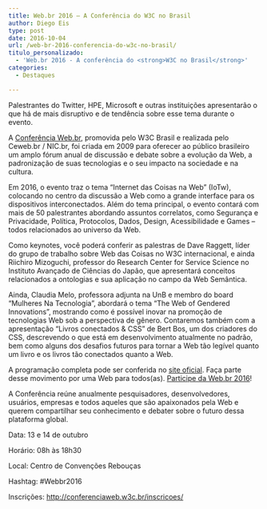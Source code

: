 ```yaml
---
title: Web.br 2016 – A Conferência do W3C no Brasil
author: Diego Eis
type: post
date: 2016-10-04
url: /web-br-2016-conferencia-do-w3c-no-brasil/
titulo_personalizado:
  - 'Web.br 2016 - A conferência do <strong>W3C no Brasil</strong>'
categories:
  - Destaques

---
```

Palestrantes do Twitter, HPE, Microsoft e outras instituições apresentarão o que há de mais disruptivo e de tendência sobre esse tema durante o evento.

A [Conferência Web.br][1], promovida pelo W3C Brasil e realizada pelo Ceweb.br / NIC.br, foi criada em 2009 para oferecer ao público brasileiro um amplo fórum anual de discussão e debate sobre a evolução da Web, a padronização de suas tecnologias e o seu impacto na sociedade e na cultura.

Em 2016, o evento traz o tema &#8220;Internet das Coisas na Web&#8221; (IoTw), colocando no centro da discussão a Web como a grande interface para os dispositivos interconectados. Além do tema principal, o evento contará com mais de 50 palestrantes abordando assuntos correlatos, como Segurança e Privacidade, Política, Protocolos, Dados, Design, Acessibilidade e Games – todos relacionados ao universo da Web.

Como keynotes, você poderá conferir as palestras de Dave Raggett, líder do grupo de trabalho sobre Web das Coisas no W3C internacional, e ainda Riichiro Mizoguchi, professor do Research Center for Service Science no Instituto Avançado de Ciências do Japão, que apresentará conceitos relacionados a ontologias e sua aplicação no campo da Web Semântica.

Ainda, Claudia Melo, professora adjunta na UnB e membro do board “Mulheres Na Tecnologia”, abordará o tema “The Web of Gendered Innovations”, mostrando como é possível inovar na promoção de tecnologias Web sob a perspectiva de gênero. Contaremos também com a apresentação “Livros conectados & CSS” de Bert Bos, um dos criadores do CSS, descrevendo o que está em desenvolvimento atualmente no padrão, bem como alguns dos desafios futuros para tornar a Web tão legível quanto um livro e os livros tão conectados quanto a Web.

A programação completa pode ser conferida no [site oficial][2]. Faça parte desse movimento por uma Web para todos(as). [Participe da Web.br 2016][1]!

A Conferência reúne anualmente pesquisadores, desenvolvedores, usuários, empresas e todos aqueles que são apaixonados pela Web e querem compartilhar seu conhecimento e debater sobre o futuro dessa plataforma global.

Data: 13 e 14 de outubro
  
Horário: 08h às 18h30
  
Local: Centro de Convenções Rebouças
  
Hashtag: #Webbr2016

Inscrições: <http://conferenciaweb.w3c.br/inscricoes/>

 [1]: http://conferenciaweb.w3c.br/inscricoes/
 [2]: http://conferenciaweb.w3c.br